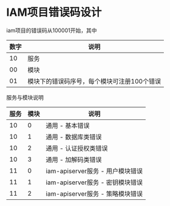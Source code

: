 # IAM项目错误码设计

iam项目的错误码从100001开始，其中

| 数字 | 说明                      |
|----|-------------------------|
| 10 | 服务                      |
| 00 | 模块                      |
| 01 | 模块下的错误码序号，每个模块可注册100个错误 |

服务与模块说明

| 服务 | 模块 | 说明                       |
|----|----|--------------------------|
| 10 | 0  | 通用 - 基本错误                |
| 10 | 1  | 通用 - 数据库类错误              |
| 10 | 2  | 通用 - 认证授权类错误             |
| 10 | 3  | 通用 - 加解码类错误              |
| 11 | 0  | iam-apiserver服务 - 用户模块错误 |
| 11 | 1  | iam-apiserver服务 - 密钥模块错误 |
| 11 | 2  | iam-apiserver服务 - 策略模块错误 |

